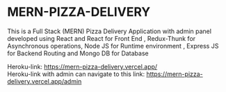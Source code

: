 # MERN-PIZZA-DELIVERY
This is a Full Stack (MERN) Pizza Delivery Application with admin panel developed using React and React for Front End , Redux-Thunk for Asynchronous operations,
Node JS for Runtime environment , Express JS for Backend Routing and Mongo DB for Database


Heroku-link: https://mern-pizza-delivery.vercel.app/ <br>
Heroku-link with admin can navigate to this link: https://mern-pizza-delivery.vercel.app/admin

